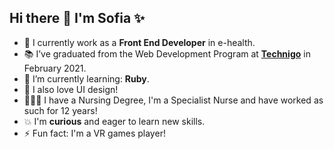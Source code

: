 ## Hi there 👋 I'm Sofia ✨ 

 - 🏥 I currently work as a __Front End Developer__ in e-health.
 - 📚 I’ve graduated from the Web Development Program at [__Technigo__](https://www.technigo.io/) in February 2021.
 - 🌱 I’m currently learning: __Ruby__.
 - 🌈 I also love UI design!
 - 👩🏻‍⚕️ I have a Nursing Degree, I'm a Specialist Nurse and have worked as such for 12 years!
 - 💥 I'm __curious__ and eager to learn new skills.
 - ⚡ Fun fact: I'm a VR games player!
 


<!--
**sofiavazs/sofiavazs** is a ✨ _special_ ✨ repository because its `README.md` (this file) appears on your GitHub profile.


-->
